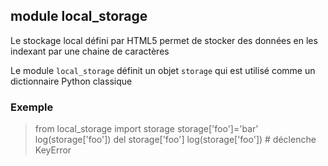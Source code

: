 module local_storage
--------------------

Le stockage local défini par HTML5 permet de stocker des données en les indexant par une chaine de caractères

Le module `local_storage` définit un objet `storage` qui est utilisé comme un dictionnaire Python classique

### Exemple

>    from local_storage import storage
>    storage['foo']='bar'
>    log(storage['foo'])
>    del storage['foo']
>    log(storage['foo']) # déclenche KeyError
